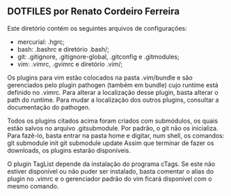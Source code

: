 DOTFILES por Renato Cordeiro Ferreira
---

Este diretório contém os seguintes arquivos de configurações:
* mercurial: .hgrc;
* bash:      .bashrc e diretório .bash/; 
* git:       .gitignore, .gitignore-global, .gitconfig e .gitmodules;
* vim:       .vimrc, .gvimrc e diretório .vim/; 

Os plugins para vim estão colocados na pasta .vim/bundle e são 
gerenciados pelo plugin pathogen (também em bundle) cujo runtime
está definido no .vimrc. Para alterar a localização desse plugin,
basta alterar o path do runtime. Para mudar a localização dos 
outros plugins, consultar a documentação do pathogen.

Todos os plugins citados acima foram criados com submódulos, 
os quais estão salvos no arquivo .gitsubmodule. Por padrão, o 
git não os inicializa. Para fazê-lo, basta entrar na pasta 
home e digitar, num shell, os comandos:
    git submodule init
    git submodule update
Assim que terminar de fazer os downloads, os plugins estarão
disponíveis.

O plugin TagList depende da instalação do programa cTags. Se este
não estiver disponível ou não puder ser instalado, basta comentar
o alias do plugin no .vimrc e o gerenciador padrão do vim ficará
disponível com o mesmo comando.

